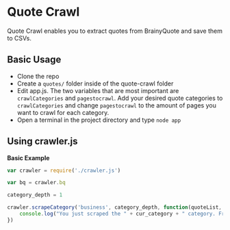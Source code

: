 # Quote Crawl

Quote Crawl enables you to extract quotes from BrainyQuote and save them to CSVs.

## Basic Usage

- Clone the repo
- Create a `quotes/` folder inside of the quote-crawl folder
- Edit app.js. The two variables that are most important are `crawlCategories` and `pagestocrawl`. Add your desired quote categories to `crawlCategories` and change `pagestocrawl` to the amount of pages you want to crawl for each category.
- Open a terminal in the project directory and type `node app`

## Using crawler.js

**Basic Example**

```javascript
var crawler = require('./crawler.js')

var bq = crawler.bq

category_depth = 1

crawler.scrapeCategory('business', category_depth, function(quoteList, cur_category){
    console.log("You just scraped the " + cur_category + " category. From that page, you extracted " + quoteList.length + " quotes.")
})
```
